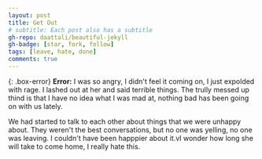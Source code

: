 ```yaml
---
layout: post
title: Get Out
# subtitle: Each post also has a subtitle
gh-repo: daattali/beautiful-jekyll
gh-badge: [star, fork, follow]
tags: [leave, hate, done]
comments: true
---
```

{: .box-error}
**Error:** I was so angry, I didn't feel it coming on, I just expolded with rage. I lashed out at her and said terrible things.
The trully messed up thind is that I have no idea what I was mad at, nothing bad has been going on with us lately. 

We had started to talk to each other about things that we were unhappy about. They weren't the best conversations, but no one was yelling, no one was leaving. I couldn't have been happpier about it.vI wonder how long she will take to come home, I really hate this. 